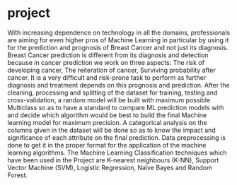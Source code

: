 # project
With increasing dependence on technology in all the domains, professionals are aiming for even higher pros of Machine Learning in particular by using it for the prediction and prognosis of Breast Cancer and not just its diagnosis. Breast Cancer prediction is different from its diagnosis and detection because in cancer prediction we work on three aspects: The risk of developing cancer, The reiteration of cancer, Surviving probability after cancer. It is a very difficult and risk-prone task to perform as further diagnosis and treatment depends on this prognosis and prediction. After the cleaning, processing and splitting of the dataset for training, testing and cross-validation, a random model will be built with maximum possible Multiclass so as to have a standard to compare ML prediction models with and decide which algorithm would be best to build the final Machine learning model for maximum precision. A categorical analysis on the columns given in the dataset will be done so as to know the impact and significance of each attribute on the final prediction. Data preprocessing is done to get it in the proper format for the application of the machine learning algorithms. The Machine Learning Classification techniques which have been used in the Project are K-nearest neighbours (K-NN), Support Vector Machine (SVM), Logistic Regression, Naïve Bayes and Random Forest.
